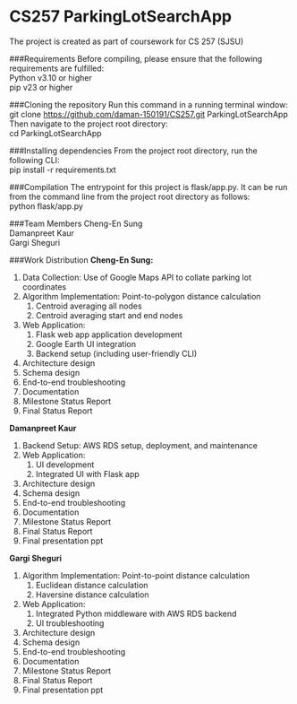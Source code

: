 # CS257 ParkingLotSearchApp
The project is created as part of coursework for CS 257 (SJSU)

###Requirements
Before compiling, please ensure that the following requirements are fulfilled:<br>
Python v3.10 or higher<br>
pip v23 or higher<br>

###Cloning the repository
Run this command in a running terminal window:<br>
git clone https://github.com/daman-150191/CS257.git ParkingLotSearchApp<br>
Then navigate to the project root directory: <br>
cd ParkingLotSearchApp

###Installing dependencies
From the project root directory, run the following CLI: <br>
pip install -r requirements.txt

###Compilation
The entrypoint for this project is flask/app.py. It can be run from the command line from the project root directory as follows: <br>
python flask/app.py

###Team Members
Cheng-En Sung <br>
Damanpreet Kaur <br>
Gargi Sheguri

###Work Distribution
**Cheng-En Sung:<br>**
1. Data Collection: Use of Google Maps API to collate parking lot coordinates
2. Algorithm Implementation: Point-to-polygon distance calculation
   1. Centroid averaging all nodes
   2. Centroid averaging start and end nodes
3. Web Application: 
   1. Flask web app application development
   2. Google Earth UI integration
   3. Backend setup (including user-friendly CLI)
4. Architecture design
5. Schema design
6. End-to-end troubleshooting
7. Documentation
8. Milestone Status Report
9. Final Status Report 

**Damanpreet Kaur<br>**
1. Backend Setup: AWS RDS setup, deployment, and maintenance
2. Web Application:  
   1. UI development
   2. Integrated UI with Flask app
3. Architecture design
4. Schema design
5. End-to-end troubleshooting
6. Documentation
7. Milestone Status Report
8. Final Status Report
9. Final presentation ppt 

**Gargi Sheguri**
1. Algorithm Implementation: Point-to-point distance calculation
   1. Euclidean distance calculation
   2. Haversine distance calculation
2. Web Application: 
   1. Integrated Python middleware with AWS RDS backend
   2. UI troubleshooting
3. Architecture design
4. Schema design
5. End-to-end troubleshooting
6. Documentation
7. Milestone Status Report
8. Final Status Report
9. Final presentation ppt